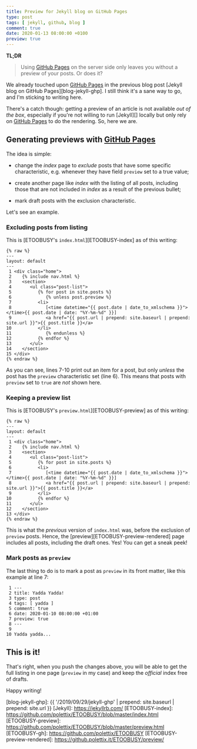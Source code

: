 ```yaml
---
title: Preview for Jekyll blog on GitHub Pages
type: post
tags: [ jekyll, github, blog ]
comment: true
date: 2020-01-13 08:00:00 +0100
preview: true
---
```


**TL;DR**

> Using [GitHub Pages][] on the server side only leaves you without a
> preview of your posts. Or does it?


We already touched upon [GitHub Pages][] in the previous blog post
[Jekyll blog on GitHub Pages][blog-jekyll-ghp]. I still think it's a sane
way to go, and I'm sticking to writing here.

There's a catch though: getting a preview of an article is not available
*out of the box*, especially if you're not willing to run [Jekyll][] locally
but only rely on [GitHub Pages][] to do the rendering. So, here we are.


## Generating previews with [GitHub Pages][]

The idea is simple:

- change the *index* page to *exclude* posts that have some specific
  characteristic, e.g. whenever they have field `preview` set to a true
  value;

- create another page like *index* with the listing of all posts, including
  those that are not included in *index* as a result of the previous bullet;

- mark draft posts with the exclusion characteristic.

Let's see an example.

### Excluding posts from listing

This is [ETOOBUSY's `index.html`][ETOOBUSY-index] as of this writing:

```
{% raw %}
---
layout: default
---
 1 <div class="home">
 2    {% include nav.html %}
 3    <section>
 4       <ul class="post-list">
 5          {% for post in site.posts %}
 6             {% unless post.preview %}
 7          <li>
 8             [<time datetime="{{ post.date | date_to_xmlschema }}"></time>{{ post.date | date: "%Y-%m-%d" }}]
 9             <a href="{{ post.url | prepend: site.baseurl | prepend: site.url }}">{{ post.title }}</a>
10          </li>
11             {% endunless %}
12          {% endfor %}
13       </ul>
14    </section>
15 </div>
{% endraw %}
```

As you can see, lines 7-10 print out an item for a post, but only *unless*
the post has the `preview` characteristic set (line 6). This means that
posts with `preview` set to `true` are *not* shown here.

### Keeping a preview list

This is [ETOOBUSY's `preview.html`][ETOOBUSY-preview] as of this writing:

```
{% raw %}
---
layout: default
---
 1 <div class="home">
 2    {% include nav.html %}
 3    <section>
 4       <ul class="post-list">
 5          {% for post in site.posts %}
 6          <li>
 7             [<time datetime="{{ post.date | date_to_xmlschema }}"></time>{{ post.date | date: "%Y-%m-%d" }}]
 8             <a href="{{ post.url | prepend: site.baseurl | prepend: site.url }}">{{ post.title }}</a>
 9          </li>
10          {% endfor %}
11       </ul>
12    </section>
13 </div>
{% endraw %}
```

This is what the *previous* version of `index.html` was, before the
exclusion of `preview` posts. Hence, the
[preview][ETOOBUSY-preview-rendered] page includes all posts, including the
draft ones. Yes! You can get a sneak peek!

### Mark posts as `preview`

The last thing to do is to mark a post as `preview` in its front matter,
like this example at line 7:

```
 1 ---
 2 title: Yadda Yadda!
 3 type: post
 4 tags: [ yadda ]
 5 comment: true
 6 date: 2020-01-10 08:00:00 +01:00
 7 preview: true
 8 ---
 9
10 Yadda yadda...
```

## This is it!

That's right, when you push the changes above, you will be able to get the
full listing in one page (`preview` in my case) and keep the *official*
index free of drafts.

Happy writing!


[GitHub Pages]: https://pages.github.com/
[blog-jekyll-ghp]: {{ '/2019/09/29/jekyll-ghp' | prepend: site.baseurl | prepend: site.url }}
[Jekyll]: https://jekyllrb.com/
[ETOOBUSY-index]: https://github.com/polettix/ETOOBUSY/blob/master/index.html
[ETOOBUSY-preview]: https://github.com/polettix/ETOOBUSY/blob/master/preview.html
[ETOOBUSY-gh]: https://github.com/polettix/ETOOBUSY
[ETOOBUSY-preview-rendered]: https://github.polettix.it/ETOOBUSY/preview/
